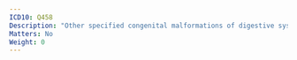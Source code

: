 ```yaml
---
ICD10: Q458
Description: "Other specified congenital malformations of digestive system"
Matters: No
Weight: 0
---
```

